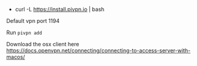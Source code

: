 
-   curl -L https://install.pivpn.io | bash

Default vpn port 1194

Run `pivpn add`

Download the osx client here
https://docs.openvpn.net/connecting/connecting-to-access-server-with-macos/
<!--stackedit_data:
eyJoaXN0b3J5IjpbMTYyMTcwNTUyNywtMTg1NjM0NjcwOF19
-->